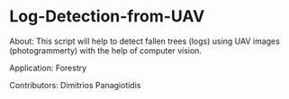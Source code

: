 # Log-Detection-from-UAV

About:
This script will help to detect fallen trees (logs) using UAV images (photogrammerty) with the help of computer vision.

Application: Forestry

Contributors: Dimitrios Panagiotidis
